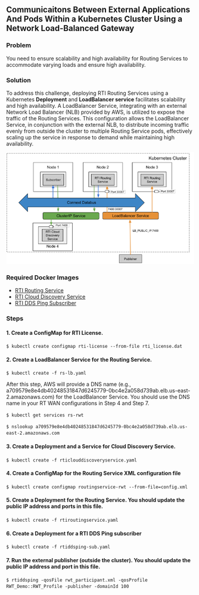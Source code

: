 ## Communicaitons Between External Applications And Pods Within a Kubernetes Cluster Using a Network Load-Balanced Gateway

### Problem

You need to ensure scalability and high availability for Routing Services to accommodate varying loads and ensure high availability. 

### Solution

To address this challenge, deploying RTI Routing Services using a Kubernetes **Deployment** and **LoadBalancer service** facilitates scalability and high availability. A LoadBalancer Service, integrating with an external Network Load Balancer (NLB) provided by AWS, is utilized to expose the traffic of the Routing Services. This configuration allows the LoadBalancer Service, in conjunction with the external NLB, to distribute incoming traffic evenly from outside the cluster to multiple Routing Service pods, effectively scaling up the service in response to demand while maintaining high availability.

![Load Balancing Routing Services with Real-time WAN Transport](routingservice_rwt_lb.png)

### Required Docker Images
- [RTI Routing Service](../dockerfiles/rti_routingservice)
- [RTI Cloud Discovery Service](../dockerfiles/rti_clouddiscoveryservice)
- [RTI DDS Ping Subscriber](../dockerfiles/rti_ddsping_sub)

### Steps

#### 1. Create a ConfigMap for RTI License.
`$ kubectl create configmap rti-license --from-file rti_license.dat`

#### 2. Create a LoadBalancer Service for the Routing Service. 
`$ kubectl create -f rs-lb.yaml`

After this step, AWS will provide a DNS name (e.g., a709579e8e4db40248531847d6245779-0bc4e2a058d739ab.elb.us-east-2.amazonaws.com) for the LoadBalancer Service. You should use the DNS name in your RT WAN configurations in Step 4 and Step 7.

`$ kubectl get services rs-rwt`

`$ nslookup a709579e8e4db40248531847d6245779-0bc4e2a058d739ab.elb.us-east-2.amazonaws.com`

#### 3. Create a Deployment and a Service for Cloud Discovery Service.
`$ kubectl create -f rticlouddiscoveryservice.yaml`

#### 4. Create a ConfigMap for the Routing Service XML configuration file
`$ kubectl create configmap routingservice-rwt --from-file=config.xml`

#### 5. Create a Deployment for the Routing Service. You should update the public IP address and ports in this file. 
`$ kubectl create -f rtiroutingservice.yaml`

#### 6. Create a Deployment for a RTI DDS Ping subscriber
`$ kubectl create -f rtiddsping-sub.yaml`

#### 7. Run the external publisher (outside the cluster). You should update the public IP address and port in this file.
`$ rtiddsping -qosFile rwt_participant.xml -qosProfile RWT_Demo::RWT_Profile -publisher -domainId 100`
